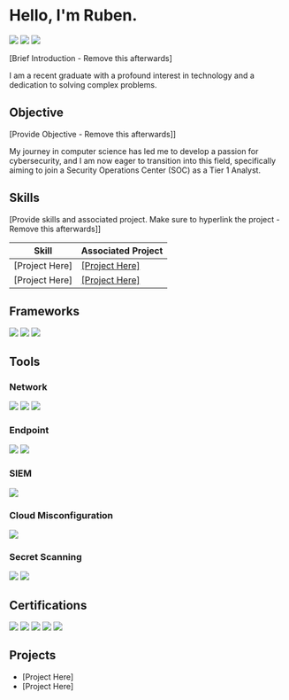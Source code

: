 # Hello, I'm Ruben.
<a href="https://www.linkedin.com/in/ruben-llerena-248924121"><img src="https://img.shields.io/badge/-LinkedIn-0072b1?&style=for-the-badge&logo=linkedin&logoColor=white" /></a> 
<a href="https://hackerone.com/darkmagic850"><img src="https://img.shields.io/badge/-HackerOne-FF6200?&style=for-the-badge&logo=hackerone&logoColor=white" /></a>
<a href="https://app.hackthebox.com/profile/1993695"><img src="https://img.shields.io/badge/-Hack%20The%20Box-9FEF00?style=for-the-badge&logo=Hack%20The%20Box&logoColor=white" /></a>

[Brief Introduction - Remove this afterwards]

I am a recent graduate with a profound interest in technology and a dedication to solving complex problems.

## Objective
[Provide Objective - Remove this afterwards]]

My journey in computer science has led me to develop a passion for cybersecurity, and I am now eager to transition into this field, specifically aiming to join a Security Operations Center (SOC) as a Tier 1 Analyst.

## Skills
[Provide skills and associated project. Make sure to hyperlink the project - Remove this afterwards]]

| Skill                                         | Associated Project         |
|-----------------------------------------------|----------------------------|
| [Project Here]          | <a href="https://google.com">[Project Here]</a>|
| [Project Here] | <a href="https://google.com">[Project Here]</a>|

## Frameworks

<div>
    <img src="https://img.shields.io/badge/-OWASP-1679A7?&style=for-the-badge&logo=Wireshark&logoColor=white" />
    <img src="https://img.shields.io/badge/-Penetration Testing Framework-EF3B2D?&style=for-the-badge&logo=Suricata&logoColor=white" />
    <img src="https://img.shields.io/badge/-Pending-777BB4?&style=for-the-badge&logo=Zeek&logoColor=white" />
</div>

## Tools

### Network
<div>
    <img src="https://img.shields.io/badge/-Wireshark-1679A7?&style=for-the-badge&logo=Wireshark&logoColor=white" />
    <img src="https://img.shields.io/badge/-Nmap-EF3B2D?&style=for-the-badge&logo=Suricata&logoColor=white" />
    <img src="https://img.shields.io/badge/-Zeek-777BB4?&style=for-the-badge&logo=Zeek&logoColor=white" />
</div>

### Endpoint
<div>
    <img src="https://img.shields.io/badge/-Microsoft_Defender_for_Endpoint-00A4EF?&style=for-the-badge&logo=Microsoft&logoColor=white" />
    <img src="https://img.shields.io/badge/-Velociraptor-4B275F?&style=for-the-badge&logo=Velociraptor&logoColor=white" />
</div>

### SIEM
<div>
    <img src="https://img.shields.io/badge/-Splunk-000000?&style=for-the-badge&logo=Splunk&logoColor=white" />
</div>

### Cloud Misconfiguration
<div>
    <img src="https://img.shields.io/badge/-Wiz-000000?&style=for-the-badge&logo=Splunk&logoColor=white" />
</div>

### Secret Scanning
<div>
    <img src="https://img.shields.io/badge/-SpectralOps-00A4EF?&style=for-the-badge&logo=Microsoft&logoColor=white" />
    <img src="https://img.shields.io/badge/-Trufflehog-4B275F?&style=for-the-badge&logo=Velociraptor&logoColor=white" />
</div>

## Certifications
<div>
<img src="https://img.shields.io/badge/-Security%2B-FF0000?&style=for-the-badge&logo=CompTIA&logoColor=white" />
<img src="https://img.shields.io/badge/-GCIH-007ACC?&style=for-the-badge&logo=GIAC&logoColor=white" />
<img src="https://img.shields.io/badge/-AWS Architect Associate-4D4D4D?&style=for-the-badge&logo=CompTIA&logoColor=white" />
<img src="https://img.shields.io/badge/-AWS Developer Associate-006400?&style=for-the-badge&logoColor=white" />
<img src="https://img.shields.io/badge/-Junior Penetration Tester-000080?&style=for-the-badge&logoColor=white" />
</div>

## Projects
- [Project Here]
- [Project Here]
